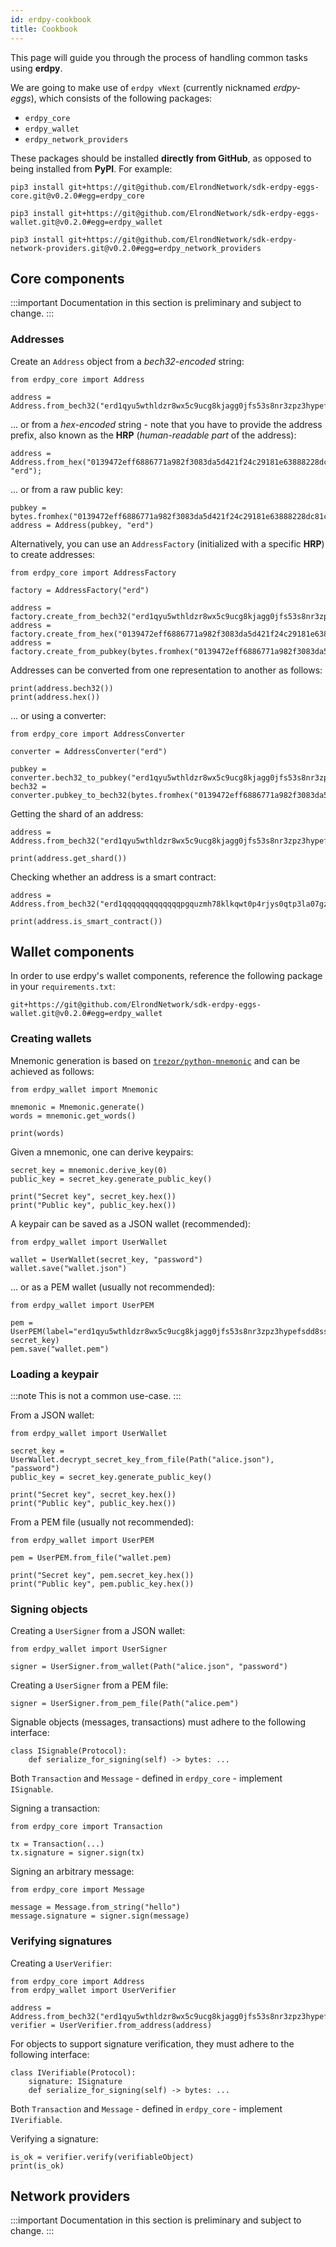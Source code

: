 ```yaml
---
id: erdpy-cookbook
title: Cookbook
---
```


This page will guide you through the process of handling common tasks using **erdpy**.

We are going to make use of `erdpy vNext` (currently nicknamed _erdpy-eggs_), which consists of the following packages:

 - `erdpy_core`
 - `erdpy_wallet`
 - `erdpy_network_providers`

These packages should be installed **directly from GitHub**, as opposed to being installed from **PyPI**. For example:

```
pip3 install git+https://git@github.com/ElrondNetwork/sdk-erdpy-eggs-core.git@v0.2.0#egg=erdpy_core

pip3 install git+https://git@github.com/ElrondNetwork/sdk-erdpy-eggs-wallet.git@v0.2.0#egg=erdpy_wallet

pip3 install git+https://git@github.com/ElrondNetwork/sdk-erdpy-network-providers.git@v0.2.0#egg=erdpy_network_providers
```

## Core components

:::important
Documentation in this section is preliminary and subject to change.
:::

### Addresses

Create an `Address` object from a _bech32-encoded_ string:

```
from erdpy_core import Address

address = Address.from_bech32("erd1qyu5wthldzr8wx5c9ucg8kjagg0jfs53s8nr3zpz3hypefsdd8ssycr6th");
```

... or from a _hex-encoded_ string - note that you have to provide the address prefix, also known as the **HRP** (_human-readable part_ of the address):

```
address = Address.from_hex("0139472eff6886771a982f3083da5d421f24c29181e63888228dc81ca60d69e1", "erd");
```

... or from a raw public key:

```
pubkey = bytes.fromhex("0139472eff6886771a982f3083da5d421f24c29181e63888228dc81ca60d69e1")
address = Address(pubkey, "erd")
```

Alternatively, you can use an `AddressFactory` (initialized with a specific **HRP**) to create addresses:

```
from erdpy_core import AddressFactory

factory = AddressFactory("erd")

address = factory.create_from_bech32("erd1qyu5wthldzr8wx5c9ucg8kjagg0jfs53s8nr3zpz3hypefsdd8ssycr6th")
address = factory.create_from_hex("0139472eff6886771a982f3083da5d421f24c29181e63888228dc81ca60d69e1")
address = factory.create_from_pubkey(bytes.fromhex("0139472eff6886771a982f3083da5d421f24c29181e63888228dc81ca60d69e1"))
```

Addresses can be converted from one representation to another as follows:

```
print(address.bech32())
print(address.hex())
```

... or using a converter:

```
from erdpy_core import AddressConverter

converter = AddressConverter("erd")

pubkey = converter.bech32_to_pubkey("erd1qyu5wthldzr8wx5c9ucg8kjagg0jfs53s8nr3zpz3hypefsdd8ssycr6th")
bech32 = converter.pubkey_to_bech32(bytes.fromhex("0139472eff6886771a982f3083da5d421f24c29181e63888228dc81ca60d69e1"))
```

Getting the shard of an address:

```
address = Address.from_bech32("erd1qyu5wthldzr8wx5c9ucg8kjagg0jfs53s8nr3zpz3hypefsdd8ssycr6th")

print(address.get_shard())
```

Checking whether an address is a smart contract:

```
address = Address.from_bech32("erd1qqqqqqqqqqqqqpgquzmh78klkqwt0p4rjys0qtp3la07gz4d396qn50nnm")

print(address.is_smart_contract())
```

## Wallet components

In order to use erdpy's wallet components, reference the following package in your `requirements.txt`:

```
git+https://git@github.com/ElrondNetwork/sdk-erdpy-eggs-wallet.git@v0.2.0#egg=erdpy_wallet
```

### Creating wallets

Mnemonic generation is based on [`trezor/python-mnemonic`](https://github.com/trezor/python-mnemonic) and can be achieved as follows:

```
from erdpy_wallet import Mnemonic

mnemonic = Mnemonic.generate()
words = mnemonic.get_words()

print(words)
```

Given a mnemonic, one can derive keypairs:

```
secret_key = mnemonic.derive_key(0)
public_key = secret_key.generate_public_key()

print("Secret key", secret_key.hex())
print("Public key", public_key.hex())
```

A keypair can be saved as a JSON wallet (recommended):

```
from erdpy_wallet import UserWallet

wallet = UserWallet(secret_key, "password")
wallet.save("wallet.json")
```

... or as a PEM wallet (usually not recommended):

```
from erdpy_wallet import UserPEM

pem = UserPEM(label="erd1qyu5wthldzr8wx5c9ucg8kjagg0jfs53s8nr3zpz3hypefsdd8ssycr6th", secret_key)
pem.save("wallet.pem")
```

### Loading a keypair

:::note
This is not a common use-case. 
:::

From a JSON wallet:

```
from erdpy_wallet import UserWallet

secret_key = UserWallet.decrypt_secret_key_from_file(Path("alice.json"), "password")
public_key = secret_key.generate_public_key()

print("Secret key", secret_key.hex())
print("Public key", public_key.hex())
```

From a PEM file (usually not recommended):

```
from erdpy_wallet import UserPEM

pem = UserPEM.from_file("wallet.pem)

print("Secret key", pem.secret_key.hex())
print("Public key", pem.public_key.hex())
```

### Signing objects

Creating a `UserSigner` from a JSON wallet:

```
from erdpy_wallet import UserSigner

signer = UserSigner.from_wallet(Path("alice.json", "password")
```

Creating a `UserSigner` from a PEM file:

```
signer = UserSigner.from_pem_file(Path("alice.pem")
```


Signable objects (messages, transactions) must adhere to the following interface:

```
class ISignable(Protocol):
    def serialize_for_signing(self) -> bytes: ...
```

Both `Transaction` and `Message` - defined in `erdpy_core` - implement `ISignable`.

Signing a transaction:

```
from erdpy_core import Transaction

tx = Transaction(...)
tx.signature = signer.sign(tx)
```

Signing an arbitrary message:

```
from erdpy_core import Message

message = Message.from_string("hello")
message.signature = signer.sign(message)
```

### Verifying signatures

Creating a `UserVerifier`:

```
from erdpy_core import Address
from erdpy_wallet import UserVerifier

address = Address.from_bech32("erd1qyu5wthldzr8wx5c9ucg8kjagg0jfs53s8nr3zpz3hypefsdd8ssycr6th")
verifier = UserVerifier.from_address(address)
```

For objects to support signature verification, they must adhere to the following interface:

```
class IVerifiable(Protocol):
    signature: ISignature
    def serialize_for_signing(self) -> bytes: ...
```

Both `Transaction` and `Message` - defined in `erdpy_core` - implement `IVerifiable`.

Verifying a signature:

```
is_ok = verifier.verify(verifiableObject)
print(is_ok)
```

## Network providers

:::important
Documentation in this section is preliminary and subject to change.
:::

